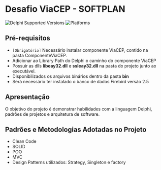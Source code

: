 # Desafio ViaCEP - SOFTPLAN
![Delphi Supported Versions](https://img.shields.io/badge/Delphi%20Supported%20Versions-XE%20and%20ever-blue.svg)
![Platforms](https://img.shields.io/badge/Platforms-Win32%20and%20Win64-red.svg)

## Pré-requisitos
 * `[Obrigatório]` Necessário instalar componente ViaCEP, contido na pasta ComponenteViaCEP.
 * Adicionar ao Library Path do Delphi o caminho do componente ViaCEP
 * Possuir as dlls **libeay32.dll** e **ssleay32.dll** na pasta do projeto junto ao executável.
 * Disponibilizados os arquivos binários dentro da pasta **bin**
 * Será necessário ter instalado o banco de dados Firebird versão 2.5

## Apresentação
O objetivo do projeto é demonstrar habilidades com a linguagem Delphi, padrões de projetos e arquitetura de software. 

## Padrões e Metodologias Adotadas no Projeto
 * Clean Code
 * SOLID
 * POO
 * MVC
 * Design Patterns utilizados: Strategy, Singleton e factory
 
